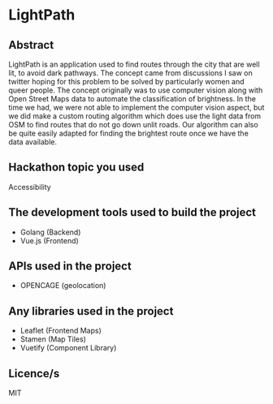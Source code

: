 # LightPath

## Abstract
LightPath is an application used to find routes through the city that are well lit, to avoid dark pathways. The concept came from discussions I saw on twitter hoping for this problem to be solved by particularly women and queer people. The concept originally was to use computer vision along with Open Street Maps data to automate the classification of brightness. In the time we had, we were not able to implement the computer vision aspect, but we did make a custom routing algorithm which does use the light data from OSM to find routes that do not go down unlit roads. Our algorithm can also be quite easily adapted for finding the brightest route once we have the data available.
## Hackathon topic you used
Accessibility
## The development tools used to build the project
- Golang (Backend)
- Vue.js (Frontend)

## APIs used in the project
- OPENCAGE (geolocation)

## Any libraries used in the project
- Leaflet (Frontend Maps)
- Stamen (Map Tiles)
- Vuetify (Component Library)
## Licence/s
MIT